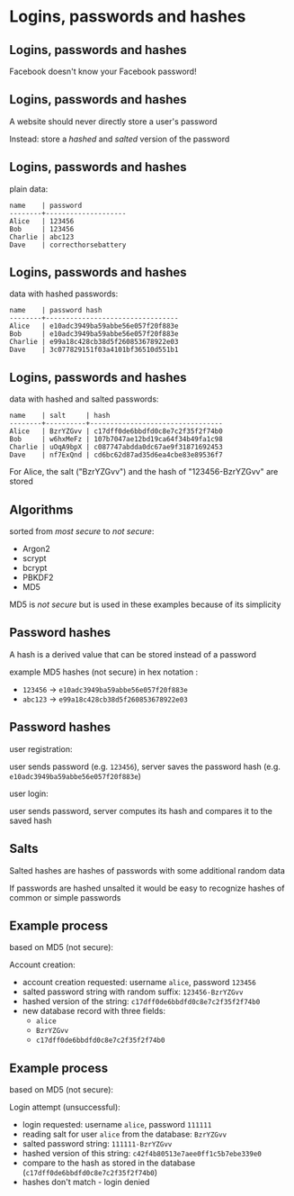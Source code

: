 # Logins, passwords and hashes

## Logins, passwords and hashes

Facebook doesn't know your Facebook password!

## Logins, passwords and hashes

A website should never directly store a user's password

Instead: store a _hashed_ and _salted_ version of the password

## Logins, passwords and hashes

plain data:

```
name    | password
--------+--------------------
Alice   | 123456
Bob     | 123456
Charlie | abc123
Dave    | correcthorsebattery
```

## Logins, passwords and hashes

data with hashed passwords:

```
name    | password hash
--------+---------------------------------
Alice   | e10adc3949ba59abbe56e057f20f883e
Bob     | e10adc3949ba59abbe56e057f20f883e
Charlie | e99a18c428cb38d5f260853678922e03
Dave    | 3c077829151f03a4101bf36510d551b1
```

## Logins, passwords and hashes

data with hashed and salted passwords:

```
name    | salt     | hash
--------+----------+---------------------------------
Alice   | BzrYZGvv | c17dff0de6bbdfd0c8e7c2f35f2f74b0
Bob     | w6hxMeFz | 107b7047ae12bd19ca64f34b49fa1c98
Charlie | uOqA9bpX | c087747abdda0dc67ae9f31871692453
Dave    | nf7ExQnd | cd6bc62d87ad35d6ea4cbe83e89536f7
```

For Alice, the salt ("BzrYZGvv") and the hash of "123456-BzrYZGvv" are stored

## Algorithms

sorted from _most secure_ to _not secure_:

- Argon2
- scrypt
- bcrypt
- PBKDF2
- MD5

MD5 is _not secure_ but is used in these examples because of its simplicity

## Password hashes

A hash is a derived value that can be stored instead of a password

example MD5 hashes (not secure) in hex notation :

- `123456` → `e10adc3949ba59abbe56e057f20f883e`
- `abc123` → `e99a18c428cb38d5f260853678922e03`

## Password hashes

user registration:

user sends password (e.g. `123456`), server saves the password hash (e.g. `e10adc3949ba59abbe56e057f20f883e`)

user login:

user sends password, server computes its hash and compares it to the saved hash

## Salts

Salted hashes are hashes of passwords with some additional random data

If passwords are hashed unsalted it would be easy to recognize hashes of common or simple passwords

## Example process

based on MD5 (not secure):

Account creation:

- account creation requested: username `alice`, password `123456`
- salted password string with random suffix: `123456-BzrYZGvv`
- hashed version of the string: `c17dff0de6bbdfd0c8e7c2f35f2f74b0`
- new database record with three fields:
  - `alice`
  - `BzrYZGvv`
  - `c17dff0de6bbdfd0c8e7c2f35f2f74b0`

## Example process

based on MD5 (not secure):

Login attempt (unsuccessful):

- login requested: username `alice`, password `111111`
- reading salt for user `alice` from the database: `BzrYZGvv`
- salted password string: `111111-BzrYZGvv`
- hashed version of this string: `c42f4b80513e7aee0ff1c5b7ebe339e0`
- compare to the hash as stored in the database (`c17dff0de6bbdfd0c8e7c2f35f2f74b0`)
- hashes don't match - login denied
